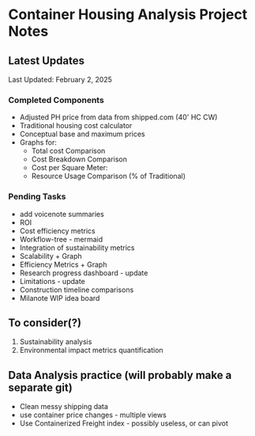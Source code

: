 # Container Housing Analysis Project Notes

## Latest Updates

Last Updated: February 2, 2025

### Completed Components

- Adjusted PH price from data from shipped.com (40' HC CW)
- Traditional housing cost calculator
- Conceptual base and maximum prices
- Graphs for:
  - Total cost Comparison
  - Cost Breakdown Comparison
  - Cost per Square Meter:
  - Resource Usage Comparison (% of Traditional)

### Pending Tasks
- add voicenote summaries
- ROI
- Cost efficiency metrics
- Workflow-tree - mermaid
- Integration of sustainability metrics
- Scalability + Graph
- Efficiency Metrics + Graph
- Research progress dashboard - update
- Limitations - update
- Construction timeline comparisons
- Milanote WIP idea board

## To consider(?)

1. Sustainability analysis
2. Environmental impact metrics quantification

## Data Analysis practice (will probably make a separate git)

- Clean messy shipping data
- use container price changes - multiple views
- Use Containerized Freight index - possibly useless, or can pivot
